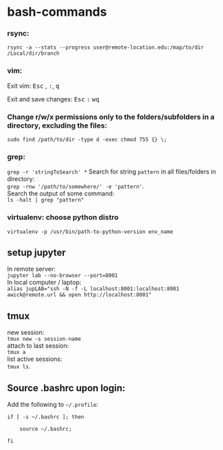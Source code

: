 # bash-commands

### rsync:

`rsync -a --stats --progress user@remote-location.edu:/map/to/dir /Local/dir/branch`

### vim:

Exit vim:
<kbd>Esc</kbd> , <kbd>:</kbd>, <kbd>q</kbd>

Exit and save changes: 
<kbd>Esc</kbd> <kbd>:</kbd> <kbd>w</kbd><kbd>q</kbd>

### Change r/w/x permissions only to the folders/subfolders in a directory, excluding the files:
`sudo find /path/to/dir -type d -exec chmod 755 {} \;`

### grep:
`grep -r 'stringToSearch' *`
Search for string `pattern` in all files/folders in directory:  
`grep -rnw '/path/to/somewhere/' -e 'pattern'`.   
Search the output of some command:   
`ls -halt | grep "pattern"`

### virtualenv: choose python distro

`virtualenv -p /usr/bin/path-to-python-version env_name`


## setup jupyter 
In remote server:  
`jupyter lab --no-browser --port=8001`     
In local computer / laptop:  
`alias jupLAB="ssh -N -f -L localhost:8001:localhost:8001 awick@remote.url && open http://localhost:8001"`  

## tmux 
new session:   
`tmux new -s session-name`  
attach to last session:  
`tmux a`   
list active sessions:   
`tmux ls`. 

## Source .bashrc upon login:
Add the following to `~/.profile`:

`if [ -s ~/.bashrc ]; then` 

`    source ~/.bashrc;`

`fi`
